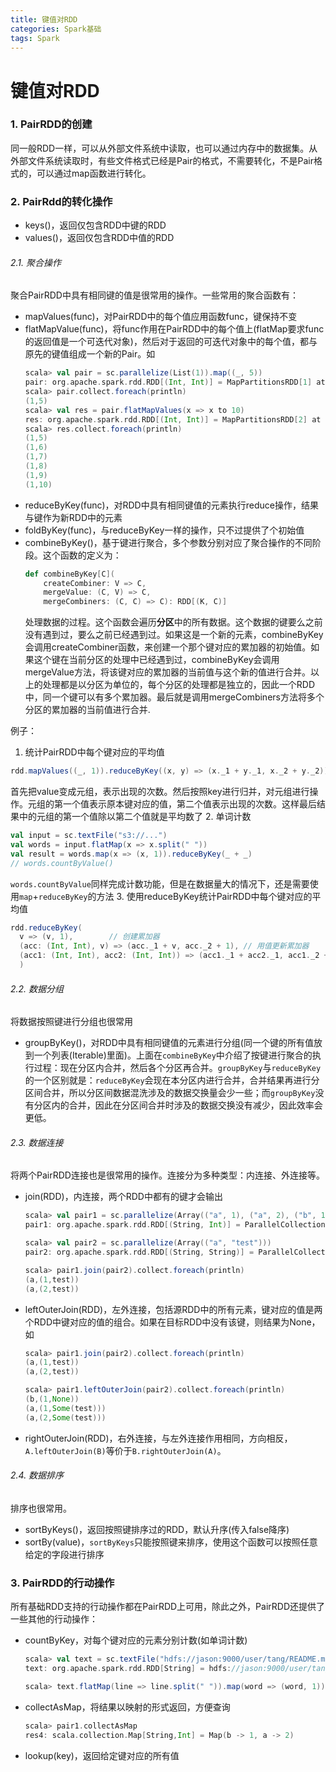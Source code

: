 ```yaml
---
title: 键值对RDD
categories: Spark基础
tags: Spark
---
```


# 键值对RDD

### 1. PairRDD的创建
同一般RDD一样，可以从外部文件系统中读取，也可以通过内存中的数据集。从外部文件系统读取时，有些文件格式已经是Pair的格式，不需要转化，不是Pair格式的，可以通过map函数进行转化。

### 2. PairRdd的转化操作

- keys()，返回仅包含RDD中键的RDD
- values()，返回仅包含RDD中值的RDD


###### 2.1. 聚合操作
聚合PairRDD中具有相同键的值是很常用的操作。一些常用的聚合函数有：

- mapValues(func)，对PairRDD中的每个值应用函数func，键保持不变
- flatMapValue(func)，将func作用在PairRDD中的每个值上(flatMap要求func的返回值是一个可迭代对象)，然后对于返回的可迭代对象中的每个值，都与原先的键值组成一个新的Pair。如
  ```Scala
  scala> val pair = sc.parallelize(List(1)).map((_, 5))
  pair: org.apache.spark.rdd.RDD[(Int, Int)] = MapPartitionsRDD[1] at map at <console>:24
  scala> pair.collect.foreach(println)
  (1,5)
  scala> val res = pair.flatMapValues(x => x to 10)
  res: org.apache.spark.rdd.RDD[(Int, Int)] = MapPartitionsRDD[2] at flatMapValues at <console>:25
  scala> res.collect.foreach(println)
  (1,5)
  (1,6)
  (1,7)
  (1,8)
  (1,9)
  (1,10)
  ```
- reduceByKey(func)，对RDD中具有相同键值的元素执行reduce操作，结果与键作为新RDD中的元素
- foldByKey(func)，与reduceByKey一样的操作，只不过提供了个初始值
- combineByKey()，基于键进行聚合，多个参数分别对应了聚合操作的不同阶段。这个函数的定义为：
  ```Scala
  def combineByKey[C](
      createCombiner: V => C,
      mergeValue: (C, V) => C,
      mergeCombiners: (C, C) => C): RDD[(K, C)]
  ```
  处理数据的过程。这个函数会遍历**分区**中的所有数据。这个数据的键要么之前没有遇到过，要么之前已经遇到过。如果这是一个新的元素，combineByKey会调用createCombiner函数，来创建一个那个键对应的累加器的初始值。如果这个键在当前分区的处理中已经遇到过，combineByKey会调用mergeValue方法，将该键对应的累加器的当前值与这个新的值进行合并。以上的处理都是以分区为单位的，每个分区的处理都是独立的，因此一个RDD中，同一个键可以有多个累加器。最后就是调用mergeCombiners方法将多个分区的累加器的当前值进行合并.

例子：
1. 统计PairRDD中每个键对应的平均值
  ```Scala
  rdd.mapValues((_, 1)).reduceByKey((x, y) => (x._1 + y._1, x._2 + y._2))
  ```
  首先把value变成元组，表示出现的次数。然后按照key进行归并，对元组进行操作。元组的第一个值表示原本键对应的值，第二个值表示出现的次数。这样最后结果中的元组的第一个值除以第二个值就是平均数了
2. 单词计数
  ```Scala
  val input = sc.textFile("s3://...")
  val words = input.flatMap(x => x.split(" "))
  val result = words.map(x => (x, 1)).reduceByKey(_ + _)
  // words.countByValue()
  ```
  `words.countByValue`同样完成计数功能，但是在数据量大的情况下，还是需要使用`map`+`reduceByKey`的方法
3. 使用reduceByKey统计PairRDD中每个键对应的平均值
  ```Scala
  rdd.reduceByKey(
    v => (v, 1),        // 创建累加器
    (acc: (Int, Int), v) => (acc._1 + v, acc._2 + 1), // 用值更新累加器
    (acc1: (Int, Int), acc2: (Int, Int)) => (acc1._1 + acc2._1, acc1._2 + acc2._2)      // 累加器的合并
    )
  ```
###### 2.2. 数据分组
将数据按照键进行分组也很常用
- groupByKey()，对RDD中具有相同键值的元素进行分组(同一个键的所有值放到一个列表(Iterable)里面)。上面在`combineByKey`中介绍了按键进行聚合的执行过程：现在分区内合并，然后各个分区再合并。`groupByKey`与`reduceByKey`的一个区别就是：`reduceByKey`会现在本分区内进行合并，合并结果再进行分区间合并，所以分区间数据混洗涉及的数据交换量会少一些；而`groupByKey`没有分区内的合并，因此在分区间合并时涉及的数据交换没有减少，因此效率会更低。

###### 2.3. 数据连接
将两个PairRDD连接也是很常用的操作。连接分为多种类型：内连接、外连接等。

- join(RDD)，内连接，两个RDD中都有的键才会输出
  ```Scala
  scala> val pair1 = sc.parallelize(Array(("a", 1), ("a", 2), ("b", 1)))
  pair1: org.apache.spark.rdd.RDD[(String, Int)] = ParallelCollectionRDD[0] at parallelize at <console>:24

  scala> val pair2 = sc.parallelize(Array(("a", "test")))
  pair2: org.apache.spark.rdd.RDD[(String, String)] = ParallelCollectionRDD[1] at parallelize at <console>:24

  scala> pair1.join(pair2).collect.foreach(println)
  (a,(1,test))
  (a,(2,test))
  ```
- leftOuterJoin(RDD)，左外连接，包括源RDD中的所有元素，键对应的值是两个RDD中键对应的值的组合。如果在目标RDD中没有该键，则结果为None，如
  ```Scala
  scala> pair1.join(pair2).collect.foreach(println)
  (a,(1,test))
  (a,(2,test))

  scala> pair1.leftOuterJoin(pair2).collect.foreach(println)
  (b,(1,None))
  (a,(1,Some(test)))
  (a,(2,Some(test)))
  ```
- rightOuterJoin(RDD)，右外连接，与左外连接作用相同，方向相反，`A.leftOuterJoin(B)`等价于`B.rightOuterJoin(A)`。

###### 2.4. 数据排序
排序也很常用。

- sortByKeys()，返回按照键排序过的RDD，默认升序(传入false降序)
- sortBy(value)，`sortByKeys`只能按照键来排序，使用这个函数可以按照任意给定的字段进行排序

### 3. PairRDD的行动操作
所有基础RDD支持的行动操作都在PairRDD上可用，除此之外，PairRDD还提供了一些其他的行动操作：

- countByKey，对每个键对应的元素分别计数(如单词计数)
  ```Scala
  scala> val text = sc.textFile("hdfs://jason:9000/user/tang/README.md")
  text: org.apache.spark.rdd.RDD[String] = hdfs://jason:9000/user/tang/README.md MapPartitionsRDD[9] at textFile at <console>:24

  scala> text.flatMap(line => line.split(" ")).map(word => (word, 1)).countByKey
  ```
- collectAsMap，将结果以映射的形式返回，方便查询
  ```Scala
  scala> pair1.collectAsMap
  res4: scala.collection.Map[String,Int] = Map(b -> 1, a -> 2)
  ```
- lookup(key)，返回给定键对应的所有值

